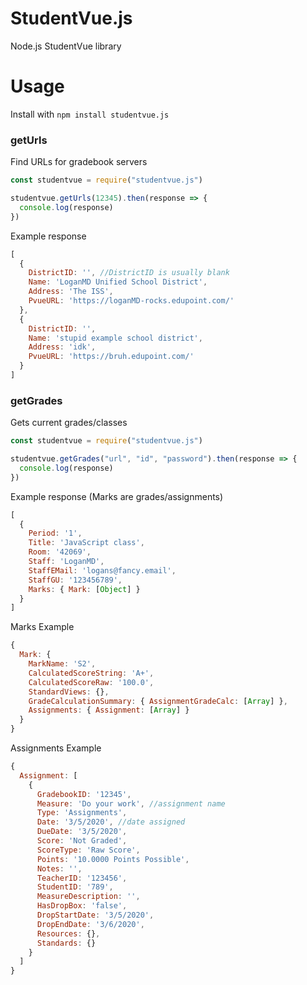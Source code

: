 # StudentVue.js

Node.js StudentVue library

# Usage

Install with `npm install studentvue.js`

### getUrls

Find URLs for gradebook servers

```javascript
const studentvue = require("studentvue.js")

studentvue.getUrls(12345).then(response => {
  console.log(response)
})
```

Example response

```javascript
[
  {
    DistrictID: '', //DistrictID is usually blank
    Name: 'LoganMD Unified School District',
    Address: 'The ISS',
    PvueURL: 'https://loganMD-rocks.edupoint.com/'
  },
  {
    DistrictID: '',
    Name: 'stupid example school district',
    Address: 'idk',
    PvueURL: 'https://bruh.edupoint.com/'
  }
]
```

### getGrades

Gets current grades/classes

```javascript
const studentvue = require("studentvue.js")

studentvue.getGrades("url", "id", "password").then(response => {
  console.log(response)
})
```

Example response (Marks are grades/assignments)

```javascript
[
  {
    Period: '1',
    Title: 'JavaScript class',
    Room: '42069',
    Staff: 'LoganMD',
    StaffEMail: 'logans@fancy.email',
    StaffGU: '123456789',
    Marks: { Mark: [Object] }
  }
]
```

Marks Example

```javascript
{
  Mark: {
    MarkName: 'S2',
    CalculatedScoreString: 'A+',
    CalculatedScoreRaw: '100.0',
    StandardViews: {},
    GradeCalculationSummary: { AssignmentGradeCalc: [Array] },
    Assignments: { Assignment: [Array] }
  }
}
```

Assignments Example

```javascript
{
  Assignment: [
    {
      GradebookID: '12345',
      Measure: 'Do your work', //assignment name
      Type: 'Assignments',
      Date: '3/5/2020', //date assigned
      DueDate: '3/5/2020',
      Score: 'Not Graded',
      ScoreType: 'Raw Score',
      Points: '10.0000 Points Possible',
      Notes: '',
      TeacherID: '123456',
      StudentID: '789',
      MeasureDescription: '',
      HasDropBox: 'false',
      DropStartDate: '3/5/2020',
      DropEndDate: '3/6/2020',
      Resources: {},
      Standards: {}
    }
  ]
}
```
